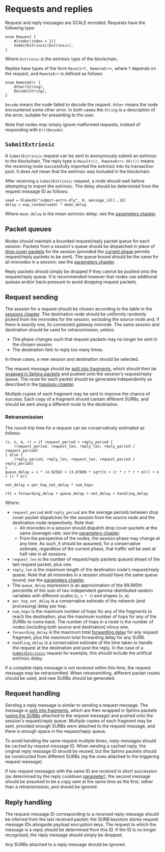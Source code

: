 # Requests and replies

Request and reply messages are SCALE encoded. Requests have the following type:

    enum Request {
        #[codec(index = 1)]
        SubmitExtrinsic(Extrinsic),
    }

Where `Extrinsic` is the extrinsic type of the blockchain.

Replies have types of the form `Result<T, RemoteErr>`, where `T` depends on the request, and
`RemoteErr` is defined as follows:

    enum RemoteErr {
        Other(String),
        Decode(String),
    }

`Decode` means the node failed to decode the request. `Other` means the node encountered some other
error. In both cases the `String` is a description of the error, suitable for presenting to the
user.

Note that nodes may simply ignore malformed requests, instead of responding with `Err(Decode)`.

## `SubmitExtrinsic`

A `SubmitExtrinsic` request can be sent to anonymously submit an extrinsic to the blockchain. The
reply type is `Result<(), RemoteErr>`. `Ok(())` means the receiving node successfully imported the
extrinsic into its transaction pool. It does _not_ mean that the extrinsic was included in the
blockchain.

After receiving a `SubmitExtrinsic` request, a node should wait before attempting to import the
extrinsic. The delay should be determined from the request message ID as follows:

    seed = blake2b("submit-extrn-dly", 0, message_id)[..16]
    delay = exp_random(seed) * mean_delay

Where `mean_delay` is the mean extrinsic delay; see the [parameters chapter](./parameters.md).

## Packet queues

Nodes should maintain a bounded request/reply packet queue for each session. Packets from a
session's queue should be dispatched in place of [drop cover packets](./cover-traffic.md) for the
session (provided the [current phase](./sessions.md#phases) permits request/reply packets to be
sent). The queue bound should be the same for all mixnodes in a session; see the [parameters
chapter](./parameters.md).

Reply packets should simply be dropped if they cannot be pushed onto the request/reply queue. It is
recommended however that nodes use additional queues and/or back-pressure to avoid dropping request
packets.

## Request sending

The session for a request should be chosen according to the table in the [sessions
chapter](./sessions.md#phases). The destination node should be uniformly randomly picked from the
mixnodes for the session, excluding the source node and, if there is exactly one, its connected
gateway mixnode. The same session and destination should be used for retransmission, unless:

- The phase changes such that request packets may no longer be sent in the chosen session.
- The destination fails to reply too many times.

In these cases, a new session and destination should be selected.

The request message should be [split into fragments](./message-fragmentation.md#construction),
which should then be [wrapped in Sphinx packets](./sphinx.md#packet-construction) and pushed onto
the session's request/reply queue. The route for each packet should be generated independently as
described in the [topology chapter](./topology.md#route-generation).

Multiple copies of each fragment may be sent to improve the chance of success. Each copy of a
fragment should contain different SURBs, and should be sent along a different route to the
destination.

### Retransmission

The round-trip time for a request can be conservatively estimated as follows:

    (s, n, m, r) = if request_period > reply_period {
        (request_period, request_len, reply_len, reply_period / request_period)
    } else {
        (reply_period, reply_len, request_len, request_period / reply_period)
    }
    queue_delay = s * (4.92582 + (3.87809 * sqrt(n + (r * r * r * m))) + n + (r * m))

    net_delay = per_hop_net_delay * num_hops

    rtt = forwarding_delay + queue_delay + net_delay + handling_delay

Where:

- `request_period` and `reply_period` are the average periods between drop cover packet dispatches
  for the session from the source node and the destination node respectively. Note that:
  - All mixnodes in a session should dispatch drop cover packets at the same (average) rate; see
    the [parameters chapter](./parameters.md).
  - From the perspective of the nodes, the session phase may change at any time. As such, it should
    be assumed, for a conservative estimate, regardless of the current phase, that traffic will be
    sent at half rate in all sessions.
- `request_len` is the number of request/reply packets queued ahead of the last request packet,
  plus one.
- `reply_len` is the maximum length of the destination node's request/reply queue. Note that all
  mixnodes in a session should have the same queue bound; see the [parameters
  chapter](./parameters.md).
- The `queue_delay` expression is an approximation of the 99.995th percentile of the sum of two
  independent gamma-distributed random variables with different scales (`s`, `s * r`) and shapes
  (`n`, `m`).
- `per_hop_net_delay` is a conservative estimate of the network (and processing) delay per hop.
- `num_hops` is the maximum number of hops for any of the fragments to reach the destination, plus
  the maximum number of hops for any of the SURBs to come back. The number of hops in a route is
  the number of nodes (including both source and destination) minus one.
- `forwarding_delay` is the maximum total [forwarding delay](./sphinx.md#forward-actions) for any
  request fragment, plus the maximum total forwarding delay for any SURB.
- `handling_delay` is a conservative estimate of the time taken to handle the request at the
  destination and post the reply. In the case of a [`SubmitExtrinsic`](#submitextrinsic) request
  for example, this should include the artifical extrinsic delay.

If a complete reply message is not received within this time, the request message may be
retransmitted. When retransmitting, different packet routes should be used, and new SURBs should be
generated.

## Request handling

Sending a reply message is similar to sending a request message. The message is [split into
fragments](./message-fragmentation.md#construction), which are then wrapped in Sphinx packets
([using the SURBs](./sphinx.md#surb-use) attached to the request message) and pushed onto the
session's request/reply queue. Multiple copies of each fragment may be sent, provided enough SURBs
were attached to the request message, and there is enough space in the request/reply queue.

To avoid handling the same request multiple times, reply messages should be cached by request
message ID. When sending a cached reply, the original reply message ID should be reused, but the
Sphinx packets should be constructed from different SURBs (eg the ones attached to the triggering
request message).

If two request messages with the same ID are received in short succession (as determined by the
reply cooldown [parameter](./parameters.md)), the second message should be assumed to be a copy
sent at the same time as the first, rather than a retransmission, and should be ignored.

## Reply handling

The request message ID corresponding to a received reply message should be inferred from the last
received packet; the SURB keystore stores request message IDs alongside payload encryption keys.
The request to which the message is a reply should be determined from this ID. If the ID is no
longer recognised, the reply message should simply be dropped.

Any SURBs attached to a reply message should be ignored.
